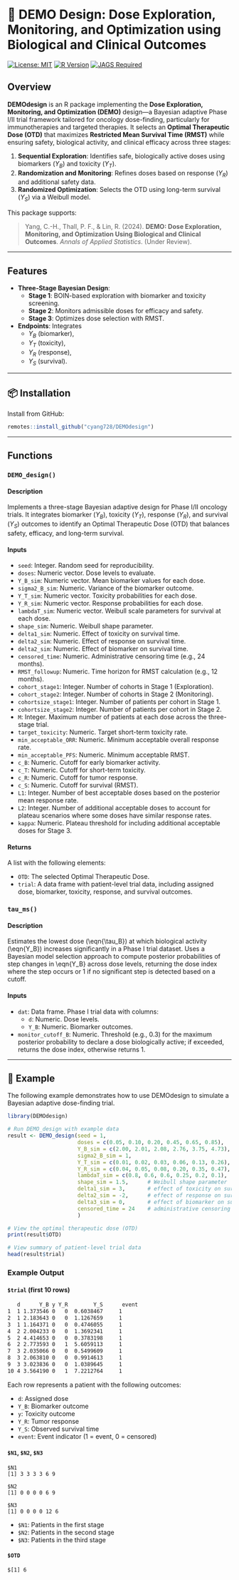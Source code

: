 
# **💊 DEMO Design: Dose Exploration, Monitoring, and Optimization using Biological and Clinical Outcomes**

<!-- badges: start -->
[![License: MIT](https://img.shields.io/badge/License-MIT-yellow.svg)](https://opensource.org/licenses/MIT)
[![R Version](https://img.shields.io/badge/R->=4.2-blue)](https://cran.r-project.org/)
[![JAGS Required](https://img.shields.io/badge/JAGS-Required-red)](http://mcmc-jags.sourceforge.net/)
<!-- badges: end -->

## Overview

**DEMOdesign** is an R package implementing the **Dose Exploration, Monitoring, and Optimization (DEMO)** design—a Bayesian adaptive Phase I/II trial framework tailored for oncology dose-finding, particularly for immunotherapies and targeted therapies. It selects an **Optimal Therapeutic Dose (OTD)** that maximizes **Restricted Mean Survival Time (RMST)** while ensuring safety, biological activity, and clinical efficacy across three stages:

1. **Sequential Exploration**: Identifies safe, biologically active doses using biomarkers ($Y_B$) and toxicity ($Y_T$).
2. **Randomization and Monitoring**: Refines doses based on response ($Y_R$) and additional safety data.
3. **Randomized Optimization**: Selects the OTD using long-term survival ($Y_S$) via a Weibull model.

This package supports:

> Yang, C.-H., Thall, P. F., & Lin, R. (2024). **DEMO: Dose Exploration, Monitoring, and Optimization Using Biological and Clinical Outcomes**. *Annals of Applied Statistics*. (Under Review).

---

## Features

- **Three-Stage Bayesian Design**:
  - **Stage 1**: BOIN-based exploration with biomarker and toxicity screening.
  - **Stage 2**: Monitors admissible doses for efficacy and safety.
  - **Stage 3**: Optimizes dose selection with RMST.
- **Endpoints**: Integrates 
  - $Y_B$ (biomarker), 
  - $Y_T$ (toxicity), 
  - $Y_R$ (response), 
  - $Y_S$ (survival).

---

## 📦 Installation

Install from GitHub:

``` r
remotes::install_github("cyang728/DEMOdesign")
```

---

## Functions

### `DEMO_design()`

#### Description
Implements a three-stage Bayesian adaptive design for Phase I/II oncology trials. It integrates biomarker ($Y_B$), toxicity ($Y_T$), response ($Y_R$), and survival ($Y_S$) outcomes to identify an Optimal Therapeutic Dose (OTD) that balances safety, efficacy, and long-term survival.

#### Inputs

- `seed`: Integer. Random seed for reproducibility.
- `doses`: Numeric vector. Dose levels to evaluate.
- `Y_B_sim`: Numeric vector. Mean biomarker values for each dose.
- `sigma2_B_sim`: Numeric. Variance of the biomarker outcome.
- `Y_T_sim`: Numeric vector. Toxicity probabilities for each dose.
- `Y_R_sim`: Numeric vector. Response probabilities for each dose.
- `lambdaT_sim`: Numeric vector. Weibull scale parameters for survival at each dose.
- `shape_sim`: Numeric. Weibull shape parameter.
- `delta1_sim`: Numeric. Effect of toxicity on survival time.
- `delta2_sim`: Numeric. Effect of response on survival time.
- `delta2_sim`: Numeric. Effect of biomarker on survival time.
- `censored_time`: Numeric. Administrative censoring time (e.g., 24 months).
- `RMST_followup`: Numeric. Time horizon for RMST calculation (e.g., 12 months).  
- `cohort_stage1`: Integer. Number of cohorts in Stage 1 (Exploration).  
- `cohort_stage2`: Integer. Number of cohorts in Stage 2 (Monitoring).  
- `cohortsize_stage1`: Integer. Number of patients per cohort in Stage 1.  
- `cohortsize_stage2`: Integer. Number of patients per cohort in Stage 2.  
- `M`: Integer. Maximum number of patients at each dose across the three-stage trial.
- `target_toxicity`: Numeric. Target short-term toxicity rate.  
- `min_acceptable_ORR`: Numeric. Minimum acceptable overall response rate.  
- `min_acceptable_PFS`: Numeric. Minimum acceptable RMST.  
- `c_B`: Numeric. Cutoff for early biomarker activity.  
- `c_T`: Numeric. Cutoff for short-term toxicity.  
- `c_R`: Numeric. Cutoff for tumor response.  
- `c_S`: Numeric. Cutoff for survival (RMST).  
- `L1`: Integer. Number of best acceptable doses based on the posterior mean response rate.
- `L2`: Integer. Number of additional acceptable doses to account for plateau scenarios where some doses have similar response rates.
- `kappa`: Numeric. Plateau threshold for including additional acceptable doses for Stage 3.

#### Returns

A list with the following elements:

- `OTD`: The selected Optimal Therapeutic Dose.
- `trial`: A data frame with patient-level trial data, including assigned dose, biomarker, toxicity, response, and survival outcomes.

### `tau_ms()`

#### Description
Estimates the lowest dose (\eqn{\tau_B}) at which biological activity (\eqn{Y_B}) increases significantly in a Phase I trial dataset. Uses a Bayesian model selection approach to compute posterior probabilities of step changes in \eqn{Y_B} across dose levels, returning the dose index where the step occurs or 1 if no significant step is detected based on a cutoff.

#### Inputs
- `dat`: Data frame. Phase I trial data with columns:
  - `d`: Numeric. Dose levels.
  - `Y_B`: Numeric. Biomarker outcomes.
- `monitor_cutoff_B`: Numeric. Threshold (e.g., 0.3) for the maximum posterior probability to declare a dose biologically active; if exceeded, returns the dose index, otherwise returns 1.

---

## 🚀 Example

The following example demonstrates how to use DEMOdesign to simulate a Bayesian adaptive dose-finding trial.

``` r
library(DEMOdesign)

# Run DEMO_design with example data
result <- DEMO_design(seed = 1,
                      doses = c(0.05, 0.10, 0.20, 0.45, 0.65, 0.85),
                      Y_B_sim = c(2.00, 2.01, 2.08, 2.76, 3.75, 4.73),  # biomarker means
                      sigma2_B_sim = 1, 
                      Y_T_sim = c(0.01, 0.02, 0.03, 0.06, 0.13, 0.26),  # toxicity rates
                      Y_R_sim = c(0.04, 0.05, 0.08, 0.20, 0.35, 0.47),  # response rates
                      lambdaT_sim = c(0.8, 0.6, 0.6, 0.25, 0.2, 0.1),   # scale for Weibull survival
                      shape_sim = 1.5,      # Weibull shape parameter
                      delta1_sim = 3,       # effect of toxicity on survival
                      delta2_sim = -2,      # effect of response on survival
                      delta3_sim = 0,       # effect of biomarker on survival
                      censored_time = 24    # administrative censoring time 
                      )

# View the optimal therapeutic dose (OTD)
print(result$OTD)

# View summary of patient-level trial data
head(result$trial)
```

### Example Output

#### `$trial` (first 10 rows)

```txt
   d      Y_B y Y_R        Y_S      event
1  1 1.373546 0   0  0.6038467     1
2  1 2.183643 0   0  1.1267659     1
3  1 1.164371 0   0  0.4746055     1
4  2 2.004233 0   0  1.3692341     1
5  2 4.414653 0   0  0.3783198     1
6  2 2.773593 0   1  5.6059113     1
7  3 2.035066 0   0  0.5499609     1
8  3 2.063810 0   0  0.9914613     1
9  3 3.023836 0   0  1.0389645     1
10 4 3.564190 0   1  7.2212764     1
```

Each row represents a patient with the following outcomes: 
- `d`: Assigned dose 
- `Y_B`: Biomarker outcome 
- `y`: Toxicity outcome
- `Y_R`: Tumor response 
- `Y_S`: Observed survival time 
- `event`: Event indicator (1 = event, 0 = censored) 


#### `$N1`, `$N2`, `$N3` 

``` 
$N1 
[1] 3 3 3 3 6 9 

$N2 
[1] 0 0 0 0 6 9 

$N3 
[1] 0 0 0 0 12 6 
``` 
- `$N1`: Patients in the first stage 
- `$N2`: Patients in the second stage 
- `$N3`: Patients in the third stage


#### `$OTD` 
``` $[1] 6 ```
